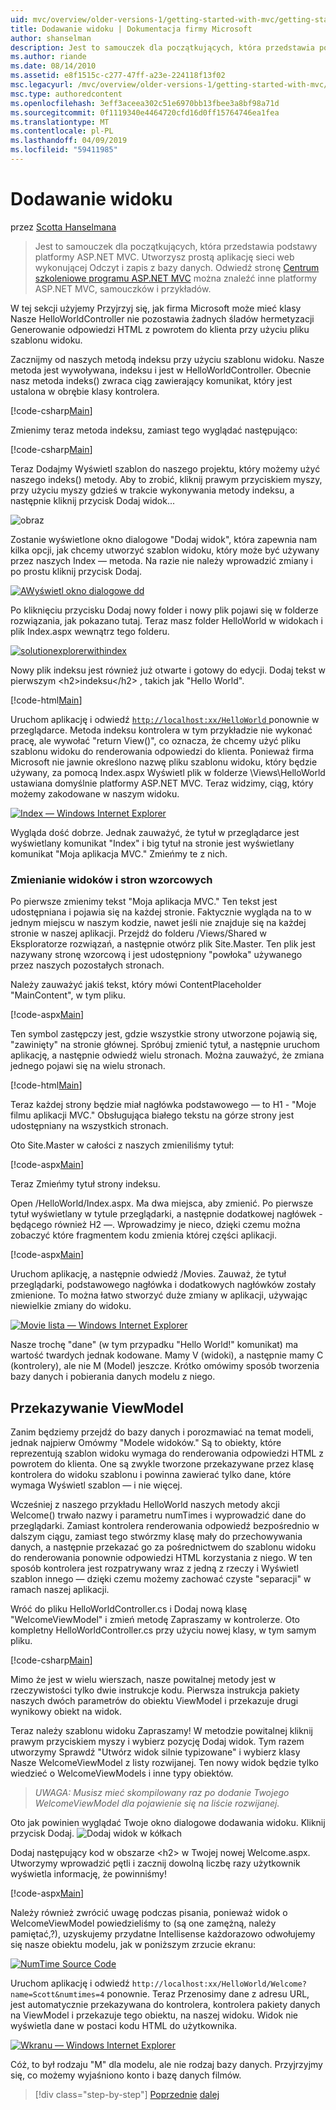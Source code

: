 ```yaml
---
uid: mvc/overview/older-versions-1/getting-started-with-mvc/getting-started-with-mvc-part3
title: Dodawanie widoku | Dokumentacja firmy Microsoft
author: shanselman
description: Jest to samouczek dla początkujących, która przedstawia podstawy platformy ASP.NET MVC. Utwórz prostą aplikację sieci web wykonującej Odczyt i zapis z bazy danych.
ms.author: riande
ms.date: 08/14/2010
ms.assetid: e8f1515c-c277-47ff-a23e-224118f13f02
msc.legacyurl: /mvc/overview/older-versions-1/getting-started-with-mvc/getting-started-with-mvc-part3
msc.type: authoredcontent
ms.openlocfilehash: 3eff3aceea302c51e6970bb13fbee3a8bf98a71d
ms.sourcegitcommit: 0f1119340e4464720cfd16d0ff15764746ea1fea
ms.translationtype: MT
ms.contentlocale: pl-PL
ms.lasthandoff: 04/09/2019
ms.locfileid: "59411985"
---
```

# <a name="adding-a-view"></a>Dodawanie widoku

przez [Scotta Hanselmana](https://github.com/shanselman)

> Jest to samouczek dla początkujących, która przedstawia podstawy platformy ASP.NET MVC. Utworzysz prostą aplikację sieci web wykonującej Odczyt i zapis z bazy danych. Odwiedź stronę [Centrum szkoleniowe programu ASP.NET MVC](../../../index.md) można znaleźć inne platformy ASP.NET MVC, samouczków i przykładów.


W tej sekcji użyjemy Przyjrzyj się, jak firma Microsoft może mieć klasy Nasze HelloWorldController nie pozostawia żadnych śladów hermetyzacji Generowanie odpowiedzi HTML z powrotem do klienta przy użyciu pliku szablonu widoku.

Zacznijmy od naszych metodą indeksu przy użyciu szablonu widoku. Nasze metoda jest wywoływana, indeksu i jest w HelloWorldController. Obecnie nasz metoda indeks() zwraca ciąg zawierający komunikat, który jest ustalona w obrębie klasy kontrolera.

[!code-csharp[Main](getting-started-with-mvc-part3/samples/sample1.cs)]

Zmienimy teraz metoda indeksu, zamiast tego wyglądać następująco:

[!code-csharp[Main](getting-started-with-mvc-part3/samples/sample2.cs)]

Teraz Dodajmy Wyświetl szablon do naszego projektu, który możemy użyć naszego indeks() metody. Aby to zrobić, kliknij prawym przyciskiem myszy, przy użyciu myszy gdzieś w trakcie wykonywania metody indeksu, a następnie kliknij przycisk Dodaj widok...

![obraz](getting-started-with-mvc-part3/_static/image1.png)

Zostanie wyświetlone okno dialogowe "Dodaj widok", która zapewnia nam kilka opcji, jak chcemy utworzyć szablon widoku, który może być używany przez naszych Index — metoda. Na razie nie należy wprowadzić zmiany i po prostu kliknij przycisk Dodaj.

[![AWyświetl okno dialogowe dd](getting-started-with-mvc-part3/_static/image3.png)](getting-started-with-mvc-part3/_static/image2.png)

Po kliknięciu przycisku Dodaj nowy folder i nowy plik pojawi się w folderze rozwiązania, jak pokazano tutaj. Teraz masz folder HelloWorld w widokach i plik Index.aspx wewnątrz tego folderu.

[![solutionexplorerwithindex](getting-started-with-mvc-part3/_static/image5.png)](getting-started-with-mvc-part3/_static/image4.png)

Nowy plik indeksu jest również już otwarte i gotowy do edycji. Dodaj tekst w pierwszym &lt;h2&gt;indeksu&lt;/h2&gt; , takich jak "Hello World".

[!code-html[Main](getting-started-with-mvc-part3/samples/sample3.html)]

Uruchom aplikację i odwiedź [ `http://localhost:xx/HelloWorld` ](http://localhostxx) ponownie w przeglądarce. Metoda indeksu kontrolera w tym przykładzie nie wykonać pracę, ale wywołać "return View()", co oznacza, że chcemy użyć pliku szablonu widoku do renderowania odpowiedzi do klienta. Ponieważ firma Microsoft nie jawnie określono nazwę pliku szablonu widoku, który będzie używany, za pomocą Index.aspx Wyświetl plik w folderze \Views\HelloWorld ustawiana domyślnie platformy ASP.NET MVC. Teraz widzimy, ciąg, który możemy zakodowane w naszym widoku.

[![Index — Windows Internet Explorer](getting-started-with-mvc-part3/_static/image7.png)](getting-started-with-mvc-part3/_static/image6.png)

Wygląda dość dobrze. Jednak zauważyć, że tytuł w przeglądarce jest wyświetlany komunikat "Index" i big tytuł na stronie jest wyświetlany komunikat "Moja aplikacja MVC." Zmieńmy te z nich.

### <a name="changing-views-and-master-pages"></a>Zmienianie widoków i stron wzorcowych

Po pierwsze zmienimy tekst "Moja aplikacja MVC." Ten tekst jest udostępniana i pojawia się na każdej stronie. Faktycznie wygląda na to w jednym miejscu w naszym kodzie, nawet jeśli nie znajduje się na każdej stronie w naszej aplikacji. Przejdź do folderu /Views/Shared w Eksploratorze rozwiązań, a następnie otwórz plik Site.Master. Ten plik jest nazywany stronę wzorcową i jest udostępniony "powłoka" używanego przez naszych pozostałych stronach.

Należy zauważyć jakiś tekst, który mówi ContentPlaceholder "MainContent", w tym pliku.

[!code-aspx[Main](getting-started-with-mvc-part3/samples/sample4.aspx)]

Ten symbol zastępczy jest, gdzie wszystkie strony utworzone pojawią się, "zawinięty" na stronie głównej. Spróbuj zmienić tytuł, a następnie uruchom aplikację, a następnie odwiedź wielu stronach. Można zauważyć, że zmiana jednego pojawi się na wielu stronach.

[!code-html[Main](getting-started-with-mvc-part3/samples/sample5.html)]

Teraz każdej strony będzie miał nagłówka podstawowego — to H1 - "Moje filmu aplikacji MVC." Obsługująca białego tekstu na górze strony jest udostępniany na wszystkich stronach.

Oto Site.Master w całości z naszych zmieniliśmy tytuł:

[!code-aspx[Main](getting-started-with-mvc-part3/samples/sample6.aspx)]

Teraz Zmieńmy tytuł strony indeksu.

Open /HelloWorld/Index.aspx. Ma dwa miejsca, aby zmienić. Po pierwsze tytuł wyświetlany w tytule przeglądarki, a następnie dodatkowej nagłówek - będącego również H2 —. Wprowadzimy je nieco, dzięki czemu można zobaczyć które fragmentem kodu zmienia której części aplikacji.

[!code-aspx[Main](getting-started-with-mvc-part3/samples/sample7.aspx)]

Uruchom aplikację, a następnie odwiedź /Movies. Zauważ, że tytuł przeglądarki, podstawowego nagłówka i dodatkowych nagłówków zostały zmienione. To można łatwo stworzyć duże zmiany w aplikacji, używając niewielkie zmiany do widoku.

[![Movie lista — Windows Internet Explorer](getting-started-with-mvc-part3/_static/image9.png)](getting-started-with-mvc-part3/_static/image8.png)

Nasze trochę "dane" (w tym przypadku "Hello World!" komunikat) ma wartość twardych jednak kodowane. Mamy V (widoki), a następnie mamy C (kontrolery), ale nie M (Model) jeszcze. Krótko omówimy sposób tworzenia bazy danych i pobierania danych modelu z niego.

## <a name="passing-a-viewmodel"></a>Przekazywanie ViewModel

Zanim będziemy przejdź do bazy danych i porozmawiać na temat modeli, jednak najpierw Omówmy "Modele widoków." Są to obiekty, które reprezentują szablon widoku wymaga do renderowania odpowiedzi HTML z powrotem do klienta. One są zwykle tworzone przekazywane przez klasę kontrolera do widoku szablonu i powinna zawierać tylko dane, które wymaga Wyświetl szablon — i nie więcej.

Wcześniej z naszego przykładu HelloWorld naszych metody akcji Welcome() trwało nazwy i parametru numTimes i wyprowadzić dane do przeglądarki. Zamiast kontrolera renderowania odpowiedź bezpośrednio w dalszym ciągu, zamiast tego stwórzmy klasę mały do przechowywania danych, a następnie przekazać go za pośrednictwem do szablonu widoku do renderowania ponownie odpowiedzi HTML korzystania z niego. W ten sposób kontrolera jest rozpatrywany wraz z jedną z rzeczy i Wyświetl szablon innego — dzięki czemu możemy zachować czyste "separacji" w ramach naszej aplikacji.

Wróć do pliku HelloWorldController.cs i Dodaj nową klasę "WelcomeViewModel" i zmień metodę Zapraszamy w kontrolerze. Oto kompletny HelloWorldController.cs przy użyciu nowej klasy, w tym samym pliku.

[!code-csharp[Main](getting-started-with-mvc-part3/samples/sample8.cs)]

Mimo że jest w wielu wierszach, nasze powitalnej metody jest w rzeczywistości tylko dwie instrukcje kodu. Pierwsza instrukcja pakiety naszych dwóch parametrów do obiektu ViewModel i przekazuje drugi wynikowy obiekt na widok.

Teraz należy szablonu widoku Zapraszamy! W metodzie powitalnej kliknij prawym przyciskiem myszy i wybierz pozycję Dodaj widok. Tym razem utworzymy Sprawdź "Utwórz widok silnie typizowane" i wybierz klasy Nasze WelcomeViewModel z listy rozwijanej. Ten nowy widok będzie tylko wiedzieć o WelcomeViewModels i inne typy obiektów.

> *UWAGA: Musisz mieć skompilowany raz po dodanie Twojego WelcomeViewModel dla pojawienie się na liście rozwijanej.*


Oto jak powinien wyglądać Twoje okno dialogowe dodawania widoku. Kliknij przycisk Dodaj. ![Dodaj widok w kółkach](getting-started-with-mvc-part3/_static/image10.png)

Dodaj następujący kod w obszarze &lt;h2&gt; w Twojej nowej Welcome.aspx. Utworzymy wprowadzić pętli i zacznij dowolną liczbę razy użytkownik wyświetla informację, że powinniśmy!

[!code-aspx[Main](getting-started-with-mvc-part3/samples/sample9.aspx)]

Należy również zwrócić uwagę podczas pisania, ponieważ widok o WelcomeViewModel powiedzieliśmy to (są one zamężną, należy pamiętać,?), uzyskujemy przydatne Intellisense każdorazowo odwołujemy się nasze obiektu modelu, jak w poniższym zrzucie ekranu:

[![NumTime Source Code](getting-started-with-mvc-part3/_static/image12.png)](getting-started-with-mvc-part3/_static/image11.png)

Uruchom aplikację i odwiedź `http://localhost:xx/HelloWorld/Welcome?name=Scott&numtimes=4` ponownie. Teraz Przenosimy dane z adresu URL, jest automatycznie przekazywana do kontrolera, kontrolera pakiety danych na ViewModel i przekazuje tego obiektu, na naszej widoku. Widok nie wyświetla dane w postaci kodu HTML do użytkownika.

[![Wkranu — Windows Internet Explorer](getting-started-with-mvc-part3/_static/image14.png)](getting-started-with-mvc-part3/_static/image13.png)

Cóż, to był rodzaju "M" dla modelu, ale nie rodzaj bazy danych. Przyjrzyjmy się, co możemy wyjaśniono konto i bazę danych filmów.

> [!div class="step-by-step"]
> [Poprzednie](getting-started-with-mvc-part2.md)
> [dalej](getting-started-with-mvc-part4.md)
